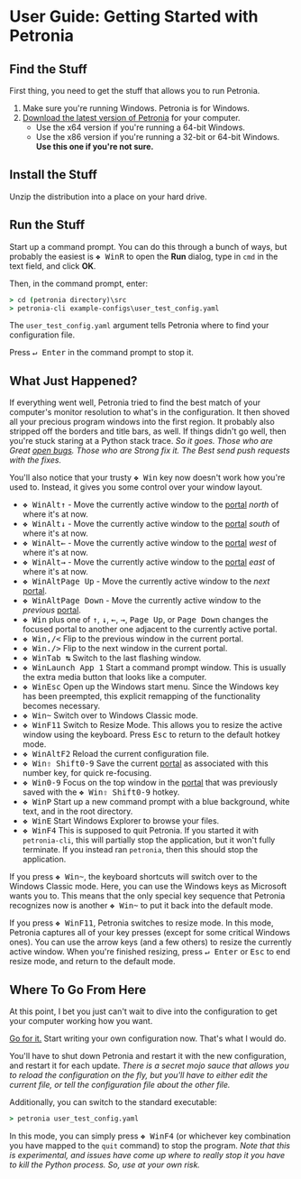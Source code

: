 # User Guide: Getting Started with Petronia


## Find the Stuff

First thing, you need to get the stuff that allows you to run Petronia.

1. Make sure you're running Windows.  Petronia is for Windows.
2. [Download the latest version of Petronia](https://github.com/groboclown/petronia/releases)
    for your computer.
     * Use the x64 version if you're running a 64-bit Windows.
     * Use the x86 version if you're running a 32-bit or 64-bit Windows.
        **Use this one if you're not sure.**


## Install the Stuff

Unzip the distribution into a place on your hard drive.


## Run the Stuff

Start up a command prompt.  You can do this through a bunch of ways, but
probably the easiest is <kbd>&#x2756; Win</kbd><kbd>R</kbd> to open the
**Run** dialog, type in `cmd` in the text field, and click **OK**.

Then, in the command prompt, enter:

```cmd
> cd (petronia directory)\src
> petronia-cli example-configs\user_test_config.yaml
```

The `user_test_config.yaml` argument tells Petronia where to find your
configuration file.

Press <kbd>&crarr; Enter</kbd> in the command prompt to stop it.


## What Just Happened?

If everything went well, Petronia tried to find the best match of your
computer's monitor resolution to what's in the configuration.  It then
shoved all your precious program windows into the first region.  It probably
also stripped off the borders and title bars, as well.  If things didn't
go well, then you're stuck staring at a Python stack trace.  *So it goes.
Those who are Great [open bugs](https://github.com/groboclown/petronia/issues).
Those who are Strong fix it.   The Best send push requests with the fixes.*

You'll also notice that your trusty <kbd>&#x2756; Win</kbd> key now doesn't
work how you're used to.  Instead, it gives you some control over your window
layout.

* <kbd>&#x2756; Win</kbd><kbd>Alt</kbd><kbd>&uarr;</kbd> - Move the currently active
    window to the [portal](user-configuration.md#splits-and-portals) *north* of where it's at now.
* <kbd>&#x2756; Win</kbd><kbd>Alt</kbd><kbd>&darr;</kbd> - Move the currently active
    window to the [portal](user-configuration.md#splits-and-portals) *south* of where it's at now.
* <kbd>&#x2756; Win</kbd><kbd>Alt</kbd><kbd>&larr;</kbd> - Move the currently active
    window to the [portal](user-configuration.md#splits-and-portals) *west* of where it's at now.
* <kbd>&#x2756; Win</kbd><kbd>Alt</kbd><kbd>&rarr;</kbd> - Move the currently active
    window to the [portal](user-configuration.md#splits-and-portals) *east* of where it's at now.
* <kbd>&#x2756; Win</kbd><kbd>Alt</kbd><kbd>Page Up</kbd> - Move the currently active window
    to the *next* [portal](user-configuration.md#splits-and-portals).
* <kbd>&#x2756; Win</kbd><kbd>Alt</kbd><kbd>Page Down</kbd> - Move the currently active
    window to the *previous* [portal](user-configuration.md#splits-and-portals).
* <kbd>&#x2756; Win</kbd> plus one of <kbd>&uarr;</kbd>, <kbd>&darr;</kbd>,
    <kbd>&larr;</kbd>, <kbd>&rarr;</kbd>, <kbd>Page Up</kbd>, or <kbd>Page Down</kbd>
    changes the focused portal to another one adjacent to the currently active portal.
* <kbd>&#x2756; Win</kbd><kbd>,/&lt;</kbd> Flip to the previous window in the
    current portal.
* <kbd>&#x2756; Win</kbd><kbd>./&gt;</kbd> Flip to the next window in the
    current portal.
* <kbd>&#x2756; Win</kbd><kbd>Tab &#x21b9;</kbd> Switch to the last flashing window. 
* <kbd>&#x2756; Win</kbd><kbd>Launch App 1</kbd> Start a command prompt
    window.  This is usually the extra media button that looks like a
    computer.
* <kbd>&#x2756; Win</kbd><kbd>Esc</kbd> Open up the Windows start menu.
    Since the Windows key has been preempted, this explicit remapping of the
    functionality becomes necessary.
* <kbd>&#x2756; Win</kbd><kbd>~</kbd> Switch over to Windows Classic mode.
* <kbd>&#x2756; Win</kbd><kbd>F11</kbd> Switch to Resize Mode.  This allows
    you to resize the active window using the keyboard.  Press
    <kbd>Esc</kbd> to return to the default hotkey mode.
* <kbd>&#x2756; Win</kbd><kbd>Alt</kbd><kbd>F2</kbd> Reload the current
    configuration file.
* <kbd>&#x2756; Win</kbd><kbd>&#x21e7; Shift</kbd><kbd>0-9</kbd> Save the
    current [portal](user-configuration.md#splits-and-portals) as associated
    with this number key, for quick re-focusing.
* <kbd>&#x2756; Win</kbd><kbd>0-9</kbd> Focus on the top window in the
    [portal](user-configuration.md#splits-and-portals) that was previously
    saved with the
    <kbd>&#x2756; Win</kbd><kbd>&#x21e7; Shift</kbd><kbd>0-9</kbd> hotkey.
* <kbd>&#x2756; Win</kbd><kbd>P</kbd> Start up a new command prompt with a
    blue background, white text, and in the root directory.
* <kbd>&#x2756; Win</kbd><kbd>E</kbd> Start Windows Explorer to browse
    your files.
* <kbd>&#x2756; Win</kbd><kbd>F4</kbd> This is supposed to quit Petronia.
    If you started it with `petronia-cli`, this will partially stop
    the application, but it won't fully terminate.  If you instead ran
    `petronia`, then this should stop the application.

If you press <kbd>&#x2756; Win</kbd><kbd>~</kbd>, the keyboard shortcuts will
switch over to the Windows Classic mode.  Here, you can use the Windows keys
as Microsoft wants you to.  This means that the only special key sequence that
Petronia recognizes now is another <kbd>&#x2756; Win</kbd><kbd>~</kbd> to put
it back into the default mode.

If you press <kbd>&#x2756; Win</kbd><kbd>F11</kbd>, Petronia switches to
resize mode.  In this mode, Petronia captures all of your key presses (except
for some critical Windows ones).  You can use the arrow keys (and a few
others) to resize the currently active window.  When you're finished
resizing, press <kbd>&crarr; Enter</kbd> or <kbd>Esc</kbd> to end resize mode,
and return to the default mode.


## Where To Go From Here

At this point, I bet you just can't wait to dive into the configuration to
get your computer working how you want.

[Go for it.](user-configuration.md)  Start writing your own configuration now.
That's what I would do.

You'll have to shut down Petronia and restart it with the new configuration,
and restart it for each update.  *There is a secret mojo sauce that allows
you to reload the configuration on the fly, but you'll have to either edit
the current file, or tell the configuration file about the other file.*

Additionally, you can switch to the standard executable:

```cmd
> petronia user_test_config.yaml
```

In this mode, you can simply press <kbd>&#x2756; Win</kbd><kbd>F4</kbd>
(or whichever key combination you have mapped to the `quit` command) to stop
the program.  *Note that this is experimental, and issues have come up where
to really stop it you have to kill the Python process.  So, use at your own
risk.*
